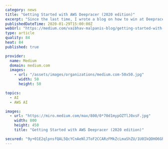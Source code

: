```yaml
---
category: news
title: "Getting Started with AWS Deepracer (2020 edition)"
excerpt: "Since the last time, I wrote a blog on how to win at Deepracer? a LOT has changed on the Deepracer Console. You could read that to know the very basics of Deepracer and Reinforcement Learning."
publishedDateTime: 2020-01-29T15:00:00Z
webUrl: "https://medium.com/vaibhav-malpanis-blog/getting-started-with-deepracer-2020-edition-a7896dd07c48"
type: article
quality: 84
heat: 84
published: true

provider:
  name: Medium
  domain: medium.com
  images:
    - url: "/assets/images/organizations/medium.com-50x50.jpg"
      width: 50
      height: 50

topics:
  - AI
  - AWS AI

images:
  - url: "https://miro.medium.com/max/800/0*70d1mypOZTlJ0xsF.jpg"
    width: 800
    height: 450
    title: "Getting Started with AWS Deepracer (2020 edition)"

secured: "9y+01E2qlpnsfQAL5QcYCnAeNlJToF2CCARzFMkZcLmaShZU/1U0IkQOHO6Gha+jiaw7IKffzJarP6JbZ5bTtMRLi/XXYYoR3dKPiHa5qImS+O/uByEOwUvTajd7aAVFghbCH/67fnBLZ2Mb43C/KLLINSJoRPPtmcmX1Px87MB7VlBcgwiDXzSDeY2+xBC+/fABLxruR/cYUmbetmGonukaYAmzhLNlTqBEmHSmLycfKbifREO4ruq6YVAr15P02z1RYupqcZN8M5nDV1BLfevuJDzdldqCVXI6j3OQhrZfwit5pppy1fuULKKE6+kg;QMLYt1xbO9lCfP0bdcxYIQ=="
---
```


